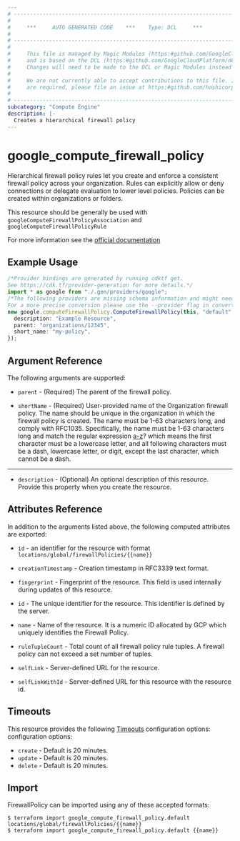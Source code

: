 ```yaml
---
# ----------------------------------------------------------------------------
#
#     ***     AUTO GENERATED CODE    ***    Type: DCL     ***
#
# ----------------------------------------------------------------------------
#
#     This file is managed by Magic Modules (https:#github.com/GoogleCloudPlatform/magic-modules)
#     and is based on the DCL (https:#github.com/GoogleCloudPlatform/declarative-resource-client-library).
#     Changes will need to be made to the DCL or Magic Modules instead of here.
#
#     We are not currently able to accept contributions to this file. If changes
#     are required, please file an issue at https:#github.com/hashicorp/terraform-provider-google/issues/new/choose
#
# ----------------------------------------------------------------------------
subcategory: "Compute Engine"
description: |-
  Creates a hierarchical firewall policy
---
```


# google\_compute\_firewall\_policy

Hierarchical firewall policy rules let you create and enforce a consistent firewall policy across your organization. Rules can explicitly allow or deny connections or delegate evaluation to lower level policies. Policies can be created within organizations or folders.

This resource should be generally be used with `googleComputeFirewallPolicyAssociation` and `googleComputeFirewallPolicyRule`

For more information see the [official documentation](https://cloud.google.com/vpc/docs/firewall-policies)

## Example Usage

```typescript
/*Provider bindings are generated by running cdktf get.
See https://cdk.tf/provider-generation for more details.*/
import * as google from "./.gen/providers/google";
/*The following providers are missing schema information and might need manual adjustments to synthesize correctly: google.
For a more precise conversion please use the --provider flag in convert.*/
new google.computeFirewallPolicy.ComputeFirewallPolicy(this, "default", {
  description: "Example Resource",
  parent: "organizations/12345",
  short_name: "my-policy",
});

```

## Argument Reference

The following arguments are supported:

*   `parent` -
    (Required)
    The parent of the firewall policy.

*   `shortName` -
    (Required)
    User-provided name of the Organization firewall policy. The name should be unique in the organization in which the firewall policy is created. The name must be 1-63 characters long, and comply with RFC1035. Specifically, the name must be 1-63 characters long and match the regular expression [a-z]([-a-z0-9]*[a-z0-9])? which means the first character must be a lowercase letter, and all following characters must be a dash, lowercase letter, or digit, except the last character, which cannot be a dash.

***

* `description` -
  (Optional)
  An optional description of this resource. Provide this property when you create the resource.

## Attributes Reference

In addition to the arguments listed above, the following computed attributes are exported:

*   `id` - an identifier for the resource with format `locations/global/firewallPolicies/{{name}}`

*   `creationTimestamp` -
    Creation timestamp in RFC3339 text format.

*   `fingerprint` -
    Fingerprint of the resource. This field is used internally during updates of this resource.

*   `id` -
    The unique identifier for the resource. This identifier is defined by the server.

*   `name` -
    Name of the resource. It is a numeric ID allocated by GCP which uniquely identifies the Firewall Policy.

*   `ruleTupleCount` -
    Total count of all firewall policy rule tuples. A firewall policy can not exceed a set number of tuples.

*   `selfLink` -
    Server-defined URL for the resource.

*   `selfLinkWithId` -
    Server-defined URL for this resource with the resource id.

## Timeouts

This resource provides the following
[Timeouts](https://developer.hashicorp.com/terraform/plugin/sdkv2/resources/retries-and-customizable-timeouts) configuration options: configuration options:

* `create` - Default is 20 minutes.
* `update` - Default is 20 minutes.
* `delete` - Default is 20 minutes.

## Import

FirewallPolicy can be imported using any of these accepted formats:

```console
$ terraform import google_compute_firewall_policy.default locations/global/firewallPolicies/{{name}}
$ terraform import google_compute_firewall_policy.default {{name}}
```
